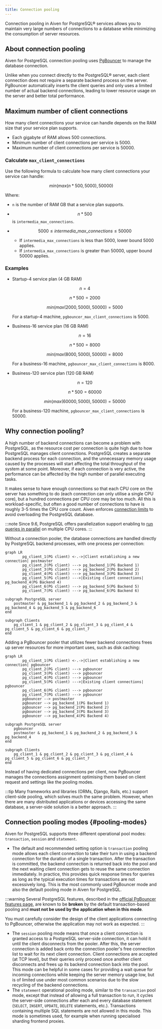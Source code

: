 ```yaml
---
title: Connection pooling
---
```


Connection pooling in Aiven for PostgreSQL® services allows you to maintain very large numbers of connections to a database while minimizing the consumption of server resources.

## About connection pooling

Aiven for PostgreSQL connection pooling uses
[PgBouncer](https://www.pgbouncer.org/) to manage the database
connection.

Unlike when you connect directly to the PostgreSQL® server, each client
connection does not require a separate backend process on the server.
PgBouncer automatically inserts the client queries and only uses a
limited number of actual backend connections, leading to lower resource
usage on the server and better total performance.

## Maximum number of client connections

How many client connections your service can handle depends on the RAM size that your
service plan supports.

- Each gigabyte of RAM allows 500 connections.
- Minimum number of client connections per service is 5000.
- Maximum number of client connections per service is 50000.

### Calculate `max_client_connections`

Use the following formula to calculate how many client connections your service can handle:

$$min(max(n * 500, 5000), 50000)$$

Where:

- `n` is the number of RAM GB that a service plan supports.
- $$n * 500$$ is `intermedia_max_connections`.
- $$5000 \leq intermedia\_max\_connections \leq 50000$$

  - If `intermedia_max_connections` is less than 5000, lower bound 5000 applies.
  - If `intermedia_max_connections` is greater than 50000, upper bound 50000 applies.

### Examples

- Startup-4 service plan (4 GB RAM)

  $$n = 4$$

  $$n * 500 = 2000$$

  $$min(max(2000, 5000), 50000) = 5000$$

  For a startup-4 machine, `pgbouncer_max_client_connections` is 5000.

- Business-16 service plan (16 GB RAM)

  $$n = 16$$

  $$n * 500 = 8000$$

  $$min(max(8000, 5000), 50000) = 8000$$

  For a business-16 machine, `pgbouncer_max_client_connections` is 8000.

- Business-120 service plan (120 GB RAM)

  $$n = 120$$

  $$n * 500 = 60000$$

  $$min(max(60000, 5000), 50000) = 50000$$

  For a business-120 machine, `pgbouncer_max_client_connections` is 50000.

## Why connection pooling?

A high number of backend connections can become a problem with
PostgreSQL, as the resource cost per connection is quite high due to how
PostgreSQL manages client connections. PostgreSQL creates a separate
backend process for each connection, and the unnecessary memory usage
caused by the processes will start affecting the total throughput of the
system at some point. Moreover, if each connection is very active, the
performance can be affected by the high number of parallel executing
tasks.

It makes sense to have enough connections so that each CPU core on the
server has something to do (each connection can only utilise a single
CPU core), but a hundred connections per CPU core may be too much. All
this is workload-specific, but often a good number of connections to
have is roughly 3-5 times the CPU core count. Aiven enforces
[connection limits](/docs/products/postgresql/reference/pg-connection-limits) to avoid
overloading the PostgreSQL database.

:::note
Since 9.6, PostgreSQL offers parallelization support enabling to [run
queries in
parallel](https://www.postgresql.org/docs/current/parallel-query.html)
on multiple CPU cores.
:::

Without a connection pooler, the database connections are handled
directly by PostgreSQL backend processes, with one process per
connection:

```mermaid
graph LR
        pg_client_1(PG client) <-.->|Client establishing a new connection| postmaster
        pg_client_2(PG client) ---> pg_backend_1(PG Backend 1)
        pg_client_3(PG client) ---> pg_backend_2(PG Backend 2)
        pg_client_4(PG client) ---> pg_backend_3(PG Backend 3)
        pg_client_5(PG client) --->|Existing client connections| pg_backend_4(PG Backend 4)
        pg_client_6(PG client) ---> pg_backend_5(PG Backend 5)
        pg_client_7(PG client) ---> pg_backend_6(PG Backend 6)

subgraph PostgreSQL server
    postmaster & pg_backend_1 & pg_backend_2 & pg_backend_3 & pg_backend_4 & pg_backend_5 & pg_backend_6
end

subgraph Clients
    pg_client_1 & pg_client_2 & pg_client_3 & pg_client_4 & pg_client_5 & pg_client_6 & pg_client_7
end
```

Adding a PgBouncer pooler that utilizes fewer backend connections frees
up server resources for more important uses, such as disk caching:

```mermaid
graph LR
        pg_client_1(PG client) <-.->|Client establishing a new connection| pgbouncer
        pg_client_2(PG client) ---> pgbouncer
        pg_client_3(PG client) ---> pgbouncer
        pg_client_4(PG client) ---> pgbouncer
        pg_client_5(PG client) --->|Existing client connections| pgbouncer
        pg_client_6(PG client) ---> pgbouncer
        pg_client_7(PG client) ---> pgbouncer
        pgbouncer --> postmaster
        pgbouncer --> pg_backend_1(PG Backend 1)
        pgbouncer --> pg_backend_2(PG Backend 2)
        pgbouncer --> pg_backend_3(PG Backend 3)
        pgbouncer --> pg_backend_4(PG Backend 4)

subgraph PostgreSQL server
    pgbouncer
    postmaster & pg_backend_1 & pg_backend_2 & pg_backend_3 & pg_backend_4
end

subgraph Clients
    pg_client_1 & pg_client_2 & pg_client_3 & pg_client_4 & pg_client_5 & pg_client_6 & pg_client_7
end
```

Instead of having dedicated connections per client, now PgBouncer
manages the connections assignment optimising them based on client
request and settings like the pooling modes.

:::tip
Many frameworks and libraries (ORMs, Django, Rails, etc.) support
client-side pooling, which solves much the same problem. However, when
there are many distributed applications or devices accessing the same
database, a server-side solution is a better approach.
:::

## Connection pooling modes {#pooling-modes}

Aiven for PostgreSQL supports three different operational pool modes:
`transaction`, `session` and `statement`.

-   The default and recommended setting option is `transaction` pooling
    mode allows each client connection to take their turn in using a
    backend connection for the duration of a single transaction. After
    the transaction is committed, the backend connection is returned
    back into the pool and the next waiting client connection gets to
    reuse the same connection immediately. In practice, this provides
    quick response times for queries as long as the typical execution
    times for transactions are not excessively long. This is the most
    commonly used PgBouncer mode and also the default pooling mode in
    Aiven for PostgreSQL.

:::warning
Several PostgreSQL features, described in the [official PgBouncer
features page](https://www.pgbouncer.org/features), are known to be
**broken** by the default transaction-based pooling and **must not be
used by the application when in this mode**.

You must carefully consider the design of the client applications
connecting to PgBouncer, otherwise the application may not work as
expected.
:::

-   The `session` pooling mode means that once a client connection is
    granted access to a PostgreSQL server-side connection, it can hold
    it until the client disconnects from the pooler. After this, the
    server connection is added back onto the connection pooler's free
    connection list to wait for its next client connection. Client
    connections are accepted (at TCP level), but their queries only
    proceed once another client disconnects and frees up its backend
    connection back into the pool. This mode can be helpful in some
    cases for providing a wait queue for incoming connections while
    keeping the server memory usage low, but is of limited use under
    most common scenarios due to the slow recycling of the backend
    connections.
-   The `statement` operational pooling mode, similar to the
    `transaction` pool mode, except that instead of allowing a full
    transaction to run, it cycles the server-side connections after each
    and every database statement (`SELECT`, `INSERT`, `UPDATE`, `DELETE`
    statements, etc.). Transactions containing multiple SQL statements
    are not allowed in this mode. This mode is sometimes used, for
    example when running specialised sharding frontend proxies.
